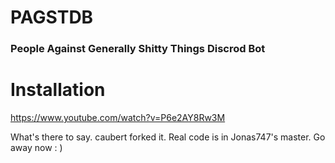 PAGSTDB
================

### People Against Generally Shitty Things Discrod Bot

# Installation
https://www.youtube.com/watch?v=P6e2AY8Rw3M

What's there to say. caubert forked it. Real code is in Jonas747's master. Go away now : )
